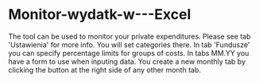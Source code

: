 # Monitor-wydatk-w---Excel

The tool can be used to monitor your private expenditures.
Please see tab 'Ustawienia' for more info. You will set categories there.
In tab 'Fundusze' you can specify percentage limits for groups of costs.
In tabs MM.YY you have a form to use when inputing data.
You create a new monthly tab by clicking the button at the right side of any other month tab.
